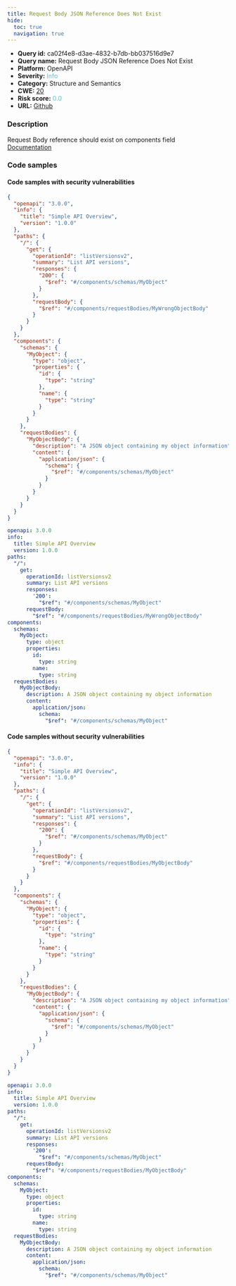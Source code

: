 ```yaml
---
title: Request Body JSON Reference Does Not Exist
hide:
  toc: true
  navigation: true
---
```


<style>
  .highlight .hll {
    background-color: #ff171742;
  }
  .md-content {
    max-width: 1100px;
    margin: 0 auto;
  }
</style>

-   **Query id:** ca02f4e8-d3ae-4832-b7db-bb037516d9e7
-   **Query name:** Request Body JSON Reference Does Not Exist
-   **Platform:** OpenAPI
-   **Severity:** <span style="color:#5bc0de">Info</span>
-   **Category:** Structure and Semantics
-   **CWE:** <a href="https://cwe.mitre.org/data/definitions/20.html" onclick="newWindowOpenerSafe(event, 'https://cwe.mitre.org/data/definitions/20.html')">20</a>
-   **Risk score:** <span style="color:#5bc0de">0.0</span>
-   **URL:** [Github](https://github.com/Checkmarx/kics/tree/master/assets/queries/openAPI/3.0/json_reference_does_not_exists_request_body)

### Description
Request Body reference should exist on components field<br>
[Documentation](https://swagger.io/specification/#components-object)

### Code samples
#### Code samples with security vulnerabilities
```json title="Positive test num. 1 - json file" hl_lines="18"
{
  "openapi": "3.0.0",
  "info": {
    "title": "Simple API Overview",
    "version": "1.0.0"
  },
  "paths": {
    "/": {
      "get": {
        "operationId": "listVersionsv2",
        "summary": "List API versions",
        "responses": {
          "200": {
            "$ref": "#/components/schemas/MyObject"
          }
        },
        "requestBody": {
          "$ref": "#/components/requestBodies/MyWrongObjectBody"
        }
      }
    }
  },
  "components": {
    "schemas": {
      "MyObject": {
        "type": "object",
        "properties": {
          "id": {
            "type": "string"
          },
          "name": {
            "type": "string"
          }
        }
      }
    },
    "requestBodies": {
      "MyObjectBody": {
        "description": "A JSON object containing my object information",
        "content": {
          "application/json": {
            "schema": {
              "$ref": "#/components/schemas/MyObject"
            }
          }
        }
      }
    }
  }
}

```
```yaml title="Positive test num. 2 - yaml file" hl_lines="14"
openapi: 3.0.0
info:
  title: Simple API Overview
  version: 1.0.0
paths:
  "/":
    get:
      operationId: listVersionsv2
      summary: List API versions
      responses:
        '200':
          "$ref": "#/components/schemas/MyObject"
      requestBody:
        "$ref": "#/components/requestBodies/MyWrongObjectBody"
components:
  schemas:
    MyObject:
      type: object
      properties:
        id:
          type: string
        name:
          type: string
  requestBodies:
    MyObjectBody:
      description: A JSON object containing my object information
      content:
        application/json:
          schema:
            "$ref": "#/components/schemas/MyObject"

```


#### Code samples without security vulnerabilities
```json title="Negative test num. 1 - json file"
{
  "openapi": "3.0.0",
  "info": {
    "title": "Simple API Overview",
    "version": "1.0.0"
  },
  "paths": {
    "/": {
      "get": {
        "operationId": "listVersionsv2",
        "summary": "List API versions",
        "responses": {
          "200": {
            "$ref": "#/components/schemas/MyObject"
          }
        },
        "requestBody": {
          "$ref": "#/components/requestBodies/MyObjectBody"
        }
      }
    }
  },
  "components": {
    "schemas": {
      "MyObject": {
        "type": "object",
        "properties": {
          "id": {
            "type": "string"
          },
          "name": {
            "type": "string"
          }
        }
      }
    },
    "requestBodies": {
      "MyObjectBody": {
        "description": "A JSON object containing my object information",
        "content": {
          "application/json": {
            "schema": {
              "$ref": "#/components/schemas/MyObject"
            }
          }
        }
      }
    }
  }
}

```
```yaml title="Negative test num. 2 - yaml file"
openapi: 3.0.0
info:
  title: Simple API Overview
  version: 1.0.0
paths:
  "/":
    get:
      operationId: listVersionsv2
      summary: List API versions
      responses:
        '200':
          "$ref": "#/components/schemas/MyObject"
      requestBody:
        "$ref": "#/components/requestBodies/MyObjectBody"
components:
  schemas:
    MyObject:
      type: object
      properties:
        id:
          type: string
        name:
          type: string
  requestBodies:
    MyObjectBody:
      description: A JSON object containing my object information
      content:
        application/json:
          schema:
            "$ref": "#/components/schemas/MyObject"

```


